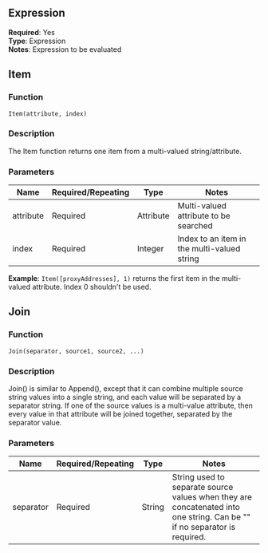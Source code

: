 ## Expression

**Required**: Yes  
**Type**: Expression  
**Notes**: Expression to be evaluated

## Item

### Function
`Item(attribute, index)`

### Description
The Item function returns one item from a multi-valued string/attribute.

### Parameters

| Name      | Required/Repeating | Type      | Notes                                    |
|-----------|--------------------|-----------|------------------------------------------|
| attribute | Required           | Attribute | Multi-valued attribute to be searched    |
| index     | Required           | Integer   | Index to an item in the multi-valued string |

**Example**: `Item([proxyAddresses], 1)` returns the first item in the multi-valued attribute.
Index 0 shouldn't be used.

## Join

### Function
`Join(separator, source1, source2, ...)`

### Description
Join() is similar to Append(), except that it can combine multiple source string values into a single string, and each value will be separated by a separator string. If one of the source values is a multi-value attribute, then every value in that attribute will be joined together, separated by the separator value.

### Parameters

| Name       | Required/Repeating | Type   | Notes                                                      |
|------------|--------------------|--------|------------------------------------------------------------|
| separator  | Required           | String | String used to separate source values when they are concatenated into one string. Can be "" if no separator is required. |